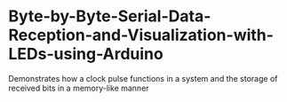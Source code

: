 # Byte-by-Byte-Serial-Data-Reception-and-Visualization-with-LEDs-using-Arduino
Demonstrates how a clock pulse functions in a system and the storage of received bits in a memory-like manner
